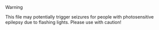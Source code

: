 > [!WARNING]
> This file may potentially trigger seizures for people with photosensitive epilepsy due to flashing lights. Please use with caution!
